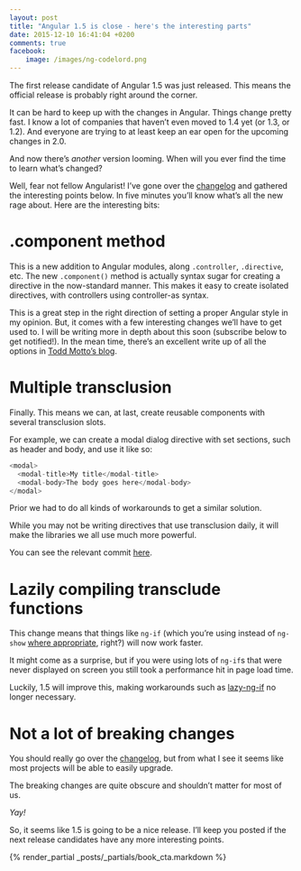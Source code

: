 ```yaml
---
layout: post
title: "Angular 1.5 is close - here's the interesting parts"
date: 2015-12-10 16:41:04 +0200
comments: true
facebook:
    image: /images/ng-codelord.png
---
```


The first release candidate of Angular 1.5 was just released.
This means the official release is probably right around the corner. 

It can be hard to keep up with the changes in Angular.
Things change pretty fast.
I know a lot of companies that haven’t even moved to 1.4 yet (or 1.3, or 1.2).
And everyone are trying to at least keep an ear open for the upcoming changes in 2.0.

And now there’s *another* version looming.
When will you ever find the time to learn what’s changed?

Well, fear not fellow Angularist!
I’ve gone over the [changelog](https://github.com/angular/angular.js/blob/master/CHANGELOG.md#150-rc0-oblong-panoptikum-2015-12-09) and gathered the interesting points below.
In five minutes you’ll know what’s all the new rage about.
Here are the interesting bits:

# .component method

This is a new addition to Angular modules, along `.controller`, `.directive`, etc.
The new `.component()` method is actually syntax sugar for creating a directive in the now-standard manner.
This makes it easy to create isolated directives, with controllers using controller-as syntax.

This is a great step in the right direction of setting a proper Angular style in my opinion.
But, it comes with a few interesting changes we’ll have to get used to.
I will be writing more in depth about this soon (subscribe below to get notified!).
In the mean time, there’s an excellent write up of all the options in [Todd Motto’s blog](http://toddmotto.com/exploring-the-angular-1-5-component-method/).

# Multiple transclusion

Finally.
This means we can, at last, create reusable components with several transclusion slots.

For example, we can create a modal dialog directive with set sections, such as header and body, and use it like so:

```javascript
<modal>
  <modal-title>My title</modal-title>
  <modal-body>The body goes here</modal-body>
</modal>
```

Prior we had to do all kinds of workarounds to get a similar solution.

While you may not be writing directives that use transclusion daily, it will make the libraries we all use much more powerful.

You can see the relevant commit [here](https://github.com/angular/angular.js/commit/a4ada8ba9c4358273575e16778e76446ad080054).

# Lazily compiling transclude functions

This change means that things like `ng-if` (which you’re using instead of `ng-show` [where appropriate](http://www.codelord.net/2015/07/28/angular-performance-ng-show-vs-ng-if/), right?) will now work faster.

It might come as a surprise, but if you were using lots of `ng-if`s that were never displayed on screen you still took a performance hit in page load time.

Luckily, 1.5 will improve this, making workarounds such as [lazy-ng-if](https://github.com/ravello/lazy-ng-if) no longer necessary.

# Not a lot of breaking changes

You should really go over the [changelog](https://github.com/angular/angular.js/blob/master/CHANGELOG.md#150-rc0-oblong-panoptikum-2015-12-09), but from what I see it seems like most projects will be able to easily upgrade.

The breaking changes are quite obscure and shouldn’t matter for most of us.

*Yay!*

So, it seems like 1.5 is going to be a nice release.
I’ll keep you posted if the next release candidates have any more interesting points.

{% render_partial _posts/_partials/book_cta.markdown %}
